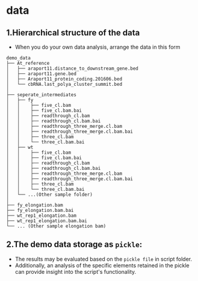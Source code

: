 # data 

## 1.Hierarchical structure of the data

- When you do your own data analysis, arrange the data in this form

```text
demo_data
├── At_reference 
│   ├── araport11.distance_to_downstream_gene.bed
│   ├── araport11.gene.bed
│   ├── Araport11_protein_coding.201606.bed
│   └── cbRNA.last_polya_cluster_summit.bed
│
├── seperate_intermediates
│   ├── fy
│   │    ├── five_cl.bam
│   │    ├── five_cl.bam.bai
│   │    ├── readthrough_cl.bam
│   │    ├── readthrough_cl.bam.bai
│   │    ├── readthrough_three_merge.cl.bam
│   │    ├── readthrough_three_merge.cl.bam.bai
│   │    ├── three_cl.bam
│   │    └── three_cl.bam.bai
│   ├── wt
│   │    ├── five_cl.bam
│   │    ├── five_cl.bam.bai
│   │    ├── readthrough_cl.bam
│   │    ├── readthrough_cl.bam.bai
│   │    ├── readthrough_three_merge.cl.bam
│   │    ├── readthrough_three_merge.cl.bam.bai
│   │    ├── three_cl.bam
│   │    └── three_cl.bam.bai
│   └── ...(Other sample folder)
│
├── fy_elongation.bam
├── fy_elongation.bam.bai
├── wt_rep1_elongation.bam
├── wt_rep1_elongation.bam.bai
└── ... (Other sample elongation bam)
```

## 2.The demo data storage as `pickle`:
- The results may be evaluated based on the `pickle file` in script folder. 
- Additionally, an analysis of the specific elements retained in the pickle can provide insight into the script's functionality.
